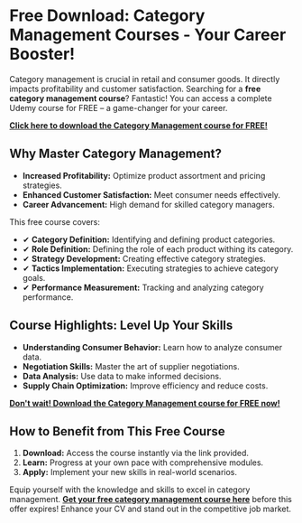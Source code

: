 # Free Download: Category Management Courses - Your Career Booster!

Category management is crucial in retail and consumer goods. It directly impacts profitability and customer satisfaction. Searching for a **free category management course**? Fantastic! You can access a complete Udemy course for FREE – a game-changer for your career.

[**Click here to download the Category Management course for FREE!**](https://udemywork.com/category-management-courses)

## Why Master Category Management?

*   **Increased Profitability:** Optimize product assortment and pricing strategies.
*   **Enhanced Customer Satisfaction:** Meet consumer needs effectively.
*   **Career Advancement:** High demand for skilled category managers.

This free course covers:

*   ✔ **Category Definition:** Identifying and defining product categories.
*   ✔ **Role Definition:** Defining the role of each product withing its category.
*   ✔ **Strategy Development:** Creating effective category strategies.
*   ✔ **Tactics Implementation:** Executing strategies to achieve category goals.
*   ✔ **Performance Measurement:** Tracking and analyzing category performance.

## Course Highlights: Level Up Your Skills

*   **Understanding Consumer Behavior:** Learn how to analyze consumer data.
*   **Negotiation Skills:** Master the art of supplier negotiations.
*   **Data Analysis:** Use data to make informed decisions.
*   **Supply Chain Optimization:** Improve efficiency and reduce costs.

[**Don't wait! Download the Category Management course for FREE now!**](https://udemywork.com/category-management-courses)

## How to Benefit from This Free Course

1.  **Download:** Access the course instantly via the link provided.
2.  **Learn:** Progress at your own pace with comprehensive modules.
3.  **Apply:** Implement your new skills in real-world scenarios.

Equip yourself with the knowledge and skills to excel in category management. **[Get your free category management course here](https://udemywork.com/category-management-courses)** before this offer expires! Enhance your CV and stand out in the competitive job market.
